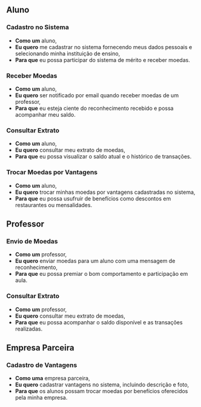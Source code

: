 ## Aluno

### Cadastro no Sistema
- **Como um** aluno,
- **Eu quero** me cadastrar no sistema fornecendo meus dados pessoais e selecionando minha instituição de ensino,
- **Para que** eu possa participar do sistema de mérito e receber moedas.

### Receber Moedas
- **Como um** aluno,
- **Eu quero** ser notificado por email quando receber moedas de um professor,
- **Para que** eu esteja ciente do reconhecimento recebido e possa acompanhar meu saldo.

### Consultar Extrato
- **Como um** aluno,
- **Eu quero** consultar meu extrato de moedas,
- **Para que** eu possa visualizar o saldo atual e o histórico de transações.

### Trocar Moedas por Vantagens
- **Como um** aluno,
- **Eu quero** trocar minhas moedas por vantagens cadastradas no sistema,
- **Para que** eu possa usufruir de benefícios como descontos em restaurantes ou mensalidades.

## Professor

### Envio de Moedas
- **Como um** professor,
- **Eu quero** enviar moedas para um aluno com uma mensagem de reconhecimento,
- **Para que** eu possa premiar o bom comportamento e participação em aula.

### Consultar Extrato
- **Como um** professor,
- **Eu quero** consultar meu extrato de moedas,
- **Para que** eu possa acompanhar o saldo disponível e as transações realizadas.

## Empresa Parceira

### Cadastro de Vantagens
- **Como uma** empresa parceira,
- **Eu quero** cadastrar vantagens no sistema, incluindo descrição e foto,
- **Para que** os alunos possam trocar moedas por benefícios oferecidos pela minha empresa.
